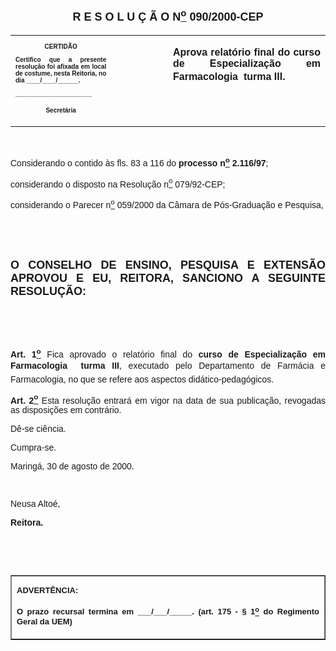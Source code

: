 <BODY>

<B><FONT FACE="Arial" SIZE=4><P ALIGN="CENTER"></P>
<P ALIGN="CENTER">R E S O L U &Ccedil; &Atilde; O  N<U><SUP>o</U></SUP>  090/2000-CEP</P>
</B></FONT><FONT FACE="Arial"><P ALIGN="JUSTIFY"></P></FONT>
<TABLE CELLSPACING=0 BORDER=0 CELLPADDING=7 WIDTH=621>
<TR><TD WIDTH="32%" VALIGN="TOP">
<B><FONT FACE="Arial" SIZE=1><P ALIGN="CENTER">CERTID&Atilde;O</P>
<P ALIGN="JUSTIFY">   Certifico que a presente resolu&ccedil;&atilde;o foi afixada em local de costume, nesta Reitoria, no dia ____/____/______.</P>
<P ALIGN="JUSTIFY"></P>
<P ALIGN="JUSTIFY">______________________</P>
<P ALIGN="CENTER">Secret&aacute;ria</B></FONT></TD>
<TD WIDTH="18%" VALIGN="TOP">&nbsp;</TD>
<TD WIDTH="50%" VALIGN="TOP">
<B><FONT FACE="Arial"><P ALIGN="JUSTIFY">Aprova relat&oacute;rio final do curso de Especializa&ccedil;&atilde;o em Farmacologia  turma III.</B></FONT></TD>
</TR>
</TABLE>

<FONT FACE="Arial"><P ALIGN="JUSTIFY"></P>
<P ALIGN="JUSTIFY">&nbsp;</P>
<P ALIGN="JUSTIFY">&#9;Considerando o contido &agrave;s fls. 83 a 116 do <B>processo n<U><SUP>o</U></SUP> 2.116/97</B>;</P>
<P ALIGN="JUSTIFY">&#9;considerando o disposto na Resolu&ccedil;&atilde;o n<U><SUP>o</U></SUP> 079/92-CEP;</P>
<P ALIGN="JUSTIFY">&#9;considerando o Parecer n<U><SUP>o</U></SUP> 059/2000 da C&acirc;mara de P&oacute;s-Gradua&ccedil;&atilde;o e Pesquisa,</P>
<P ALIGN="JUSTIFY"></P>
<P ALIGN="JUSTIFY">&nbsp;</P>
<P ALIGN="JUSTIFY">&nbsp;</P>
</FONT><B><FONT FACE="Arial" SIZE=4><P ALIGN="JUSTIFY">O CONSELHO DE ENSINO, PESQUISA E EXTENS&Atilde;O APROVOU E EU, REITORA, SANCIONO A SEGUINTE RESOLU&Ccedil;&Atilde;O:</P>
</FONT><FONT FACE="Arial"><P ALIGN="JUSTIFY"></P>
<P ALIGN="JUSTIFY">&nbsp;</P>
<P ALIGN="JUSTIFY">&nbsp;</P>
<P ALIGN="JUSTIFY">Art. 1<U><SUP>o</B></U></SUP> Fica aprovado o relat&oacute;rio final do <B>curso de Especializa&ccedil;&atilde;o em Farmacologia</B>  <B>turma III</B>, executado pelo Departamento de Farm&aacute;cia e Farmacologia, no que se refere aos aspectos did&aacute;tico-pedag&oacute;gicos.</P>
<P ALIGN="JUSTIFY">&#9;<B>Art. 2<U><SUP>o</U></SUP> </B>Esta resolu&ccedil;&atilde;o entrar&aacute; em vigor na data de sua publica&ccedil;&atilde;o, revogadas as disposi&ccedil;&otilde;es em contr&aacute;rio.</P>
<P ALIGN="JUSTIFY">&#9;D&ecirc;-se ci&ecirc;ncia.</P>
<P ALIGN="JUSTIFY">&#9;Cumpra-se.</P>
<P ALIGN="JUSTIFY"></P>
<P ALIGN="JUSTIFY">Maring&aacute;, 30 de agosto de 2000.</P>
<P ALIGN="JUSTIFY"></P>
<P ALIGN="JUSTIFY">&nbsp;</P>
<P ALIGN="JUSTIFY">Neusa Alto&eacute;,</P>
<B><P ALIGN="JUSTIFY">Reitora.</P>
<P ALIGN="JUSTIFY"></P>
<P ALIGN="JUSTIFY">&nbsp;</P>
<P ALIGN="JUSTIFY">&nbsp;</P></B></FONT>
<TABLE BORDER CELLSPACING=1 CELLPADDING=4 WIDTH=212>
<TR><TD VALIGN="TOP">
<B><FONT FACE="Arial" SIZE=2><P ALIGN="JUSTIFY">ADVERT&Ecirc;NCIA:</P>
<P ALIGN="JUSTIFY">O prazo recursal termina em ___/___/_____. (art. 175 - § 1<U><SUP>o</U></SUP> do Regimento Geral da UEM)</B></FONT></TD>
</TR>
</TABLE>

</BODY>
